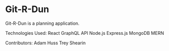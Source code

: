 # Git-R-Dun

Git-R-Dun is a planning application.

Technologies Used:
React
GraphQL API
Node.js
Express.js
MongoDB
MERN

Contributors:
Adam Huss
Trey Shearin
